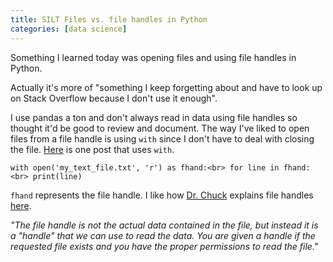 ```yaml
---
title: SILT Files vs. file handles in Python
categories: [data science]
---
```


Something I learned today was opening files and using file handles in Python. 

Actually it's more of "something I keep forgetting about and have to look up on Stack Overflow because I don't use it enough".

I use pandas a ton and don't always read in data using file handles so thought it'd be good to review and document. The way I've liked to open files from a file handle is using `with` since I don't have to deal with closing the file. [Here](https://stackoverflow.com/questions/40096612/how-do-i-open-a-text-file-in-python) is one post that uses `with`.


`with open('my_text_file.txt', 'r') as fhand:<br>
    for line in fhand:<br>
        print(line)
`

`fhand` represents the file handle. I like how [Dr. Chuck](http://www.dr-chuck.com) explains file handles [here](https://www.py4e.com/html3/07-files).

*"The file handle is not the actual data contained in the file, but instead it is a "handle" that we can use to read the data. You are given a handle if the requested file exists and you have the proper permissions to read the file."*